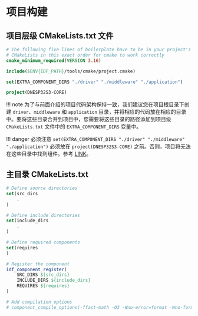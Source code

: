 # 项目构建

## 项目层级 CMakeLists.txt 文件

```cmake
# The following five lines of boilerplate have to be in your project's
# CMakeLists in this exact order for cmake to work correctly
cmake_minimum_required(VERSION 3.16)

include($ENV{IDF_PATH}/tools/cmake/project.cmake)

set(EXTRA_COMPONENT_DIRS "./driver" "./middleware" "./application")

project(DNESP32S3-CORE)

```

!!! note
    为了与前面介绍的项目代码架构保持一致，我们建议您在项目根目录下创建 `driver`、`middleware` 和 `application` 目录，并将相应的代码放在相应的目录中。要将这些目录合并到项目中，您需要将这些目录的路径添加到项目级 `CMakeLists.txt` 文件中的 `EXTRA_COMPONENT_DIRS` 变量中。

!!! danger
    必须注意 `set(EXTRA_COMPONENT_DIRS "./driver" "./middleware" "./application")` 必须放在 `project(DNESP32S3-CORE)` 之前。否则，项目将无法在这些目录中找到组件。参考 [LINK](https://blog.51cto.com/u_16099361/12129084)。

## 主目录 CMakeLists.txt

```cmake
# Define source directories
set(src_dirs
    .
)

# Define include directories
set(include_dirs
    .
)

# Define required components
set(requires
)

# Register the component
idf_component_register(
    SRC_DIRS ${src_dirs}
    INCLUDE_DIRS ${include_dirs}
    REQUIRES ${requires}
)

# Add compilation options
# component_compile_options(-ffast-math -O3 -Wno-error=format -Wno-format)
```